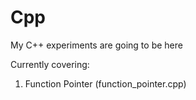 Cpp
===

My C++ experiments are going to be here

Currently covering:

  1. Function Pointer (function_pointer.cpp)
